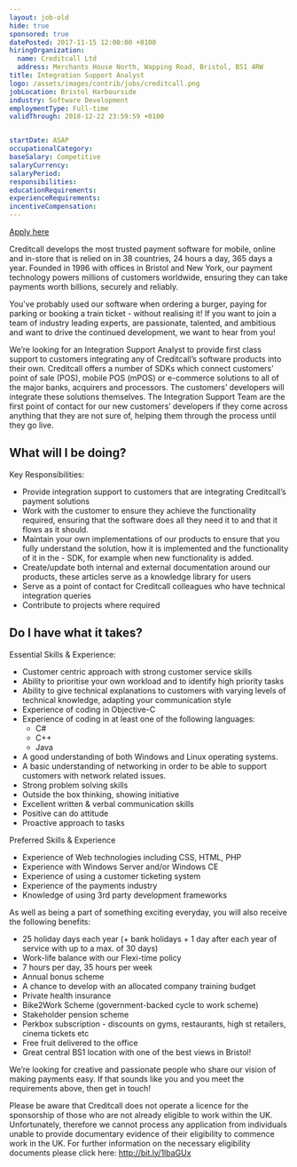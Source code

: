 ```yaml
---
layout: job-old
hide: true
sponsored: true
datePosted: 2017-11-15 12:00:00 +0100
hiringOrganization:
  name: Creditcall Ltd
  address: Merchants House North, Wapping Road, Bristol, BS1 4RW
title: Integration Support Analyst
logo: /assets/images/contrib/jobs/creditcall.png
jobLocation: Bristol Harbourside
industry: Software Development
employmentType: Full-time
validThrough: 2018-12-22 23:59:59 +0100


startDate: ASAP
occupationalCategory:
baseSalary: Competitive
salaryCurrency:
salaryPeriod:
responsibilities:
educationRequirements:
experienceRequirements:
incentiveCompensation:
---
```



<a class="btn btn--dark" href="https://creditcall.workable.com/j/64D92AC16B">
    Apply here
</a>

Creditcall develops the most trusted payment software for mobile, online and in-store that is relied on in 38 countries, 24 hours a day, 365 days a year. Founded in 1996 with offices in Bristol and New York, our payment technology powers millions of customers worldwide, ensuring they can take payments worth billions, securely and reliably.

You've probably used our software when ordering a burger, paying for parking or booking a train ticket - without realising it! If you want to join a team of industry leading experts, are passionate, talented, and ambitious and want to drive the continued development, we want to hear from you!

We’re looking for an Integration Support Analyst to provide first class support to customers integrating any of Creditcall’s software products into their own. Creditcall offers a number of SDKs which connect customers’ point of sale (POS), mobile POS (mPOS) or e-commerce solutions to all of the major banks, acquirers and processors. The customers’ developers will integrate these solutions themselves. The Integration Support Team are the first point of contact for our new customers’ developers if they come across anything that they are not sure of, helping them through the process until they go live.

## What will I be doing?

Key Responsibilities:
- Provide integration support to customers that are integrating Creditcall’s payment solutions
- Work with the customer to ensure they achieve the functionality required, ensuring that the software does all they need it to and that it flows as it should.
- Maintain your own implementations of our products to ensure that you fully understand the solution, how it is implemented and the functionality of it in the - SDK, for example when new functionality is added.
- Create/update both internal and external documentation around our products, these articles serve as a knowledge library for users
- Serve as a point of contact for Creditcall colleagues who have technical integration queries
- Contribute to projects where required

## Do I have what it takes?

Essential Skills & Experience:

- Customer centric approach with strong customer service skills
- Ability to prioritise your own workload and to identify high priority tasks
- Ability to give technical explanations to customers with varying levels of technical knowledge, adapting your communication style
- Experience of coding in Objective-C
- Experience of coding in at least one of the following languages:
  - C#
  - C++
  - Java
- A good understanding of both Windows and Linux operating systems.
- A basic understanding of networking in order to be able to support customers with network related issues.
- Strong problem solving skills
- Outside the box thinking, showing initiative
- Excellent written & verbal communication skills
- Positive can do attitude
- Proactive approach to tasks

Preferred Skills & Experience

- Experience of Web technologies including CSS, HTML, PHP
- Experience with Windows Server and/or Windows CE
- Experience of using a customer ticketing system
- Experience of the payments industry
- Knowledge of using 3rd party development frameworks

As well as being a part of something exciting everyday, you will also receive the following benefits:

- 25 holiday days each year (+ bank holidays + 1 day after each year of service with up to a max. of 30 days)
- Work-life balance with our Flexi-time policy
- 7 hours per day, 35 hours per week
- Annual bonus scheme
- A chance to develop with an allocated company training budget
- Private health insurance
- Bike2Work Scheme (government-backed cycle to work scheme)
- Stakeholder pension scheme
- Perkbox subscription - discounts on gyms, restaurants, high st retailers, cinema tickets etc
- Free fruit delivered to the office
- Great central BS1 location with one of the best views in Bristol!

We’re looking for creative and passionate people who share our vision of making payments easy. If that sounds like you and you meet the requirements above, then get in touch!

Please be aware that Creditcall does not operate a licence for the sponsorship of those who are not already eligible to work within the UK. Unfortunately, therefore we cannot process any application from individuals unable to provide documentary evidence of their eligibility to commence work in the UK. For further information on the necessary eligibility documents please click here: http://bit.ly/1lbaGUx
